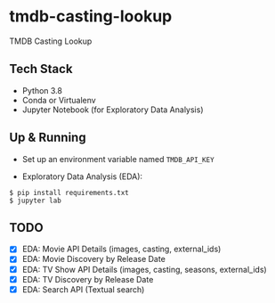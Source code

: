 # tmdb-casting-lookup
TMDB Casting Lookup

## Tech Stack
- Python 3.8 
- Conda or Virtualenv
- Jupyter Notebook (for Exploratory Data Analysis)

## Up & Running 

- Set up an environment variable named `TMDB_API_KEY`

- Exploratory Data Analysis (EDA):
```
$ pip install requirements.txt
$ jupyter lab
```

## TODO
- [x] EDA: Movie API Details (images, casting, external_ids)
- [x] EDA: Movie Discovery by Release Date
- [x] EDA: TV Show API Details (images, casting, seasons, external_ids)
- [x] EDA: TV Discovery by Release Date
- [x] EDA: Search API (Textual search)
